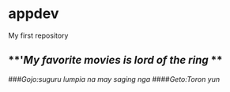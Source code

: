 # appdev
My first repository
## **'*My favorite movies is lord of the ring* ** 
###*Gojo:suguru lumpia na may saging nga*
####*Geto:Toron yun*

